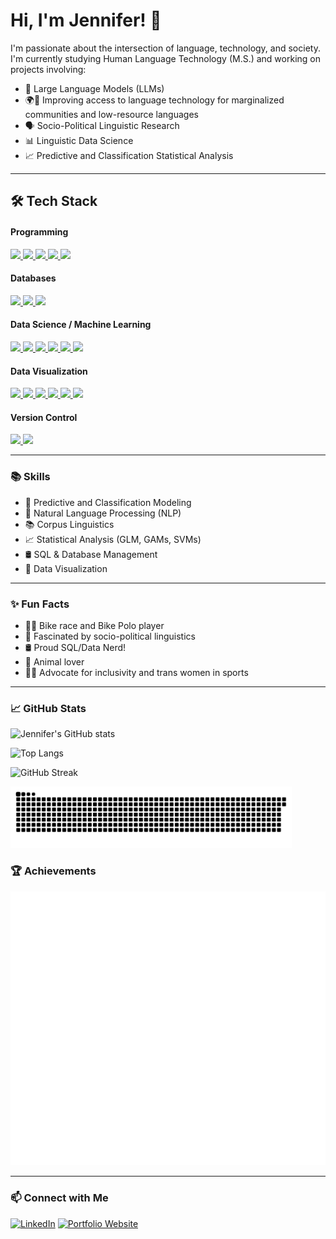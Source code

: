# Hi, I'm Jennifer! 👋

I'm passionate about the intersection of language, technology, and society.  
I'm currently studying Human Language Technology (M.S.) and working on projects involving:

- 🤖 Large Language Models (LLMs)
- 🌍💬 Improving access to language technology for marginalized communities and low-resource languages
- 🗣️ Socio-Political Linguistic Research
- 📊 Linguistic Data Science
- 📈 Predictive and Classification Statistical Analysis

<hr>

## 🛠️ Tech Stack
#### Programming
<div align="left">
<a href="https://www.python.org/" target="_blank">
  <img src="https://img.shields.io/badge/-Python-000?style=flat&logo=python&logoColor=white" />
</a>
<a href="https://www.r-project.org/" target="_blank">
  <img src="https://img.shields.io/badge/-R-000?style=flat&logo=r&logoColor=white" />
</a>
<a href="https://www.postgresql.org/" target="_blank">
  <img src="https://img.shields.io/badge/-SQL-000?style=flat&logo=postgresql&logoColor=white" />
</a>
<a href="https://developer.mozilla.org/en-US/docs/Web/HTML" target="_blank">
  <img src="https://img.shields.io/badge/-HTML5-000?style=flat&logo=html5&logoColor=white" />
</a>
<a href="https://developer.mozilla.org/en-US/docs/Web/CSS" target="_blank">
  <img src="https://img.shields.io/badge/-CSS3-000?style=flat&logo=css3&logoColor=white" />
</a>
</div>

#### Databases
<div align="left">
<a href="https://www.postgresql.org/" target="_blank">
  <img src="https://img.shields.io/badge/-PostgreSQL-000?style=flat&logo=postgresql&logoColor=white" />
</a>
<a href="https://learn.microsoft.com/en-us/sql/sql-server/" target="_blank">
  <img src="https://img.shields.io/badge/-Microsoft%20SQL%20Server-000?style=flat&logo=microsoftsqlserver&logoColor=white" />
</a>
<a href="https://mariadb.org/" target="_blank">
  <img src="https://img.shields.io/badge/-MariaDB-000?style=flat&logo=mariadb&logoColor=white" />
</a>
</div>

#### Data Science / Machine Learning
<div align="left">
<a href="https://pandas.pydata.org/" target="_blank">
  <img src="https://img.shields.io/badge/-Pandas-000?style=flat&logo=pandas&logoColor=white" />
</a>
<a href="https://numpy.org/" target="_blank">
  <img src="https://img.shields.io/badge/-NumPy-000?style=flat&logo=numpy&logoColor=white" />
</a>
<a href="https://scikit-learn.org/" target="_blank">
  <img src="https://img.shields.io/badge/-Scikit%20Learn-000?style=flat&logo=scikitlearn&logoColor=white" />
</a>
<a href="https://www.tensorflow.org/" target="_blank">
  <img src="https://img.shields.io/badge/-TensorFlow-000?style=flat&logo=tensorflow&logoColor=white" />
</a>
<a href="https://keras.io/" target="_blank">
  <img src="https://img.shields.io/badge/-Keras-000?style=flat&logo=keras&logoColor=white" />
</a>
<a href="https://jupyter.org/" target="_blank">
  <img src="https://img.shields.io/badge/-Jupyter-000?style=flat&logo=jupyter&logoColor=white" />
</a>
</div>

#### Data Visualization
<div align="left">
<a href="https://matplotlib.org/" target="_blank">
  <img src="https://img.shields.io/badge/-Matplotlib-000?style=flat&logo=matplotlib&logoColor=white" />
</a>
<a href="https://seaborn.pydata.org/" target="_blank">
  <img src="https://img.shields.io/badge/-Seaborn-000?style=flat&logo=python&logoColor=white" />
</a>
<a href="https://plotly.com/" target="_blank">
  <img src="https://img.shields.io/badge/-Plotly-000?style=flat&logo=plotly&logoColor=white" />
</a>
<a href="https://looker.com/" target="_blank">
  <img src="https://img.shields.io/badge/-Looker-000?style=flat&logo=looker&logoColor=white" />
</a>
<a href="https://www.tableau.com/" target="_blank">
  <img src="https://img.shields.io/badge/-Tableau-000?style=flat&logo=tableau&logoColor=white" />
</a>
<a href="https://powerbi.microsoft.com/" target="_blank">
  <img src="https://img.shields.io/badge/-Power%20BI-000?style=flat&logo=powerbi&logoColor=white" />
</a>
</div>

#### Version Control
<div align="left">
<a href="https://git-scm.com/" target="_blank">
  <img src="https://img.shields.io/badge/-Git-000?style=flat&logo=git&logoColor=white" />
</a>
<a href="https://github.com/" target="_blank">
  <img src="https://img.shields.io/badge/-GitHub-000?style=flat&logo=github&logoColor=white" />
</a>
</div>

<hr>

### 📚 Skills
- 🔮 Predictive and Classification Modeling
- 🧠 Natural Language Processing (NLP)
- 📚 Corpus Linguistics
- 📈 Statistical Analysis (GLM, GAMs, SVMs)
- 🛢️ SQL & Database Management
- 🎨 Data Visualization

<hr>

### ✨ Fun Facts
- 🚴‍♀️ Bike race and Bike Polo player
- 🧠 Fascinated by socio-political linguistics
- 🛢️ Proud SQL/Data Nerd!
- 🐾 Animal lover
- 🏳️‍⚧️ Advocate for inclusivity and trans women in sports
<hr>

### 📈 GitHub Stats

<div align="left">

<!-- Overall GitHub Stats -->
![Jennifer's GitHub stats](https://github-readme-stats.vercel.app/api?username=rofljen&show_icons=true&theme=cobalt&hide_title=true&hide_border=true)

<!-- Top Languages -->
![Top Langs](https://github-readme-stats.vercel.app/api/top-langs/?username=rofljen&layout=compact&theme=cobalt&hide_border=true)

<!-- GitHub Streak -->
![GitHub Streak](https://github-readme-streak-stats.herokuapp.com/?user=rofljen&theme=cobalt&hide_border=true)

<p align="left">
  <img
    src="https://raw.githubusercontent.com/rofljen/rofljen/output/github-contribution-grid-snake.svg"
    alt="GitHub contribution snake"
    width="450"/>
</p>

</div>

### 🏆 Achievements

![Achievements badge](https://raw.githubusercontent.com/rofljen/rofljen/output/metrics.plugin.achievements.compact.svg)


<hr>

### 📫 Connect with Me
[![LinkedIn](https://img.shields.io/badge/LinkedIn-Connect-blue?style=flat&logo=linkedin)](https://linkedin.com/in/jhaliewicz)
[![Portfolio Website](https://img.shields.io/badge/Portfolio-Visit-green?style=flat&logo=github)](https://www.jenniferhaliewicz.com)
